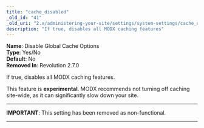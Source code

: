 ```yaml
---
title: "cache_disabled"
_old_id: "41"
_old_uri: "2.x/administering-your-site/settings/system-settings/cache_disabled"
description: "If true, disables all MODX caching features"
---
```



**Name**: Disable Global Cache Options  
**Type**: Yes/No  
**Default**: No  
**Removed In**: Revolution 2.7.0

If true, disables all MODX caching features.

This feature is **experimental**. MODX recommends not turning off caching site-wide, as it can significantly slow down your site.

---

**IMPORTANT**: This setting has been removed as non-functional.

---